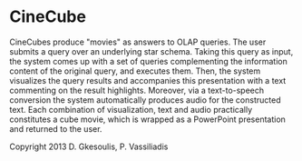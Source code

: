 CineCube
=================================
CineCubes produce "movies" as answers to OLAP queries. The user submits a query over an underlying star schema. Taking this query as input, the system comes up with a set of queries complementing the information content of the original query, and executes them. Then, the system visualizes the query results and accompanies this presentation with a text commenting on the result highlights. Moreover, via a text-to-speech conversion the system automatically produces audio for the constructed text. Each combination of visualization, text and audio practically constitutes a cube movie, which is wrapped as a PowerPoint presentation and returned to the user. 

Copyright 2013 D. Gkesoulis, P. Vassiliadis
